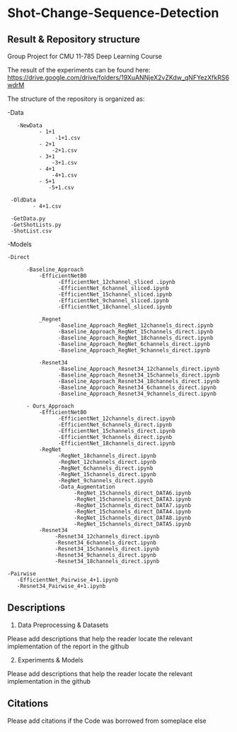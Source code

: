 # Shot-Change-Sequence-Detection
## Result & Repository structure
Group Project for CMU 11-785 Deep Learning Course

The result of the experiments can be found here: https://drive.google.com/drive/folders/19XuANNjeX2vZKdw_qNFYezXfkRS6wdrM

The structure of the repository is organized as:

  -Data 
  
       -NewData
              - 1+1
                   -1+1.csv
              - 2+1
                  -2+1.csv
              - 3+1
                  -3+1.csv
              - 4+1
                  -4+1.csv
              - 5+1
                 -5+1.csv
              
     -OldData
            - 4+1.csv
            
     -GetData.py
     -GetShotLists.py
     -ShotList.csv

 
 -Models
 
    -Direct
   
          -Baseline_Approach
              -EfficientNetB0
                    -EfficientNet_12channel_sliced .ipynb	
                    -EfficientNet_6channel_sliced.ipynb
                    -EfficientNet_15channel_sliced.ipynb
                    -EfficientNet_9channel_sliced.ipynb
                    -EfficientNet_18channel_sliced.ipynb
                    
              _Regnet
                    -Baseline_Approach_RegNet_12channels_direct.ipynb
                    -Baseline_Approach_RegNet_15channels_direct.ipynb
                    -Baseline_Approach_RegNet_18channels_direct.ipynb
                    -Baseline_Approach_RegNet_6channels_direct.ipynb
                    -Baseline_Approach_RegNet_9channels_direct.ipynb
                    
              -Resnet34
                    -Baseline_Approach_Resnet34_12channels_direct.ipynb
                    -Baseline_Approach_Resnet34_15channels_direct.ipynb
                    -Baseline_Approach_Resnet34_18channels_direct.ipynb
                    -Baseline_Approach_Resnet34_6channels_direct.ipynb
                    -Baseline_Approach_Resnet34_9channels_direct.ipynb
         
          - Ours_Approach
              -EfficientNetB0
                    -EfficientNet_12channels_direct.ipynb
                    -EfficientNet_6channels_direct.ipynb
                    -EfficientNet_15channels_direct.ipynb
                    -EfficientNet_9channels_direct.ipynb
                    -EfficientNet_18channels_direct.ipynb
              -RegNet
                    -RegNet_18channels_direct.ipynb
                    -RegNet_12channels_direct.ipynb	
                    -RegNet_6channels_direct.ipynb
                    -RegNet_15channels_direct.ipynb	
                    -RegNet_9channels_direct.ipynb
                    -Data_Augmentation
                         -RegNet_15channels_direct_DATA6.ipynb
                         -RegNet_15channels_direct_DATA3.ipynb
                         -RegNet_15channels_direct_DATA7.ipynb
                         -RegNet_15channels_direct_DATA4.ipynb
                         -RegNet_15channels_direct_DATA8.ipynb
                         -RegNet_15channels_direct_DATA5.ipynb
              -Resnet34
                   -Resnet34_12channels_direct.ipynb
                   -Resnet34_6channels_direct.ipynb
                   -Resnet34_15channels_direct.ipynb
                   -Resnet34_9channels_direct.ipynb
                   -Resnet34_18channels_direct.ipynb
     
    -Pairwise
       -EfficientNet_Pairwise_4+1.ipynb	
       -Resnet34_Pairwise_4+1.ipynb



## Descriptions

1. Data Preprocessing & Datasets

Please add descriptions that help the reader locate the relevant implementation of the report in the github


2. Experiments & Models

Please add descriptions that help the reader locate the relevant implementation in the github


## Citations

Please add citations if the Code was borrowed from someplace else

